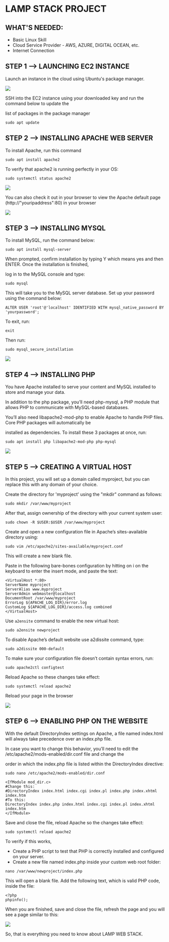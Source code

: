 # LAMP STACK PROJECT

## WHAT'S NEEDED:

- Basic Linux Skill
- Cloud Service Provider - AWS, AZURE, DIGITAL OCEAN, etc.
- Internet Connection

## STEP 1 --> LAUNCHING EC2 INSTANCE
Launch an instance in the cloud using Ubuntu's package manager.

![](https://github.com/Adedoja/LampStack-Project/blob/main/LampStack%20Files/aws-devops.PNG)


SSH into the EC2 instance using your downloaded key and run the command below to update the

list of packages in the package manager

```
sudo apt update
```

## STEP 2 --> INSTALLING APACHE WEB SERVER
To install Apache, run this command

```
sudo apt install apache2
```

To verify that apache2 is running perfectly in your OS:

```
sudo systemctl status apache2
```

![](https://github.com/Adedoja/LampStack-Project/blob/main/LampStack%20Files/apache1-devops.PNG)

You can also check it out in your browser to view the Apache default page (http://"youripaddress":80) in your browser

![](https://github.com/Adedoja/LampStack-Project/blob/main/LampStack%20Files/apache2-devops.PNG)

## STEP 3 --> INSTALLING MYSQL
To install MySQL, run the command below:

```
sudo apt install mysql-server
```

When prompted, confirm installation by typing Y which means yes and then ENTER. Once the installation is finished,

log in to the MySQL console and  type:

```
sudo mysql
```

This will take you to the MySQL server database. Set up your password using the command below:

```
ALTER USER 'root'@'localhost' IDENTIFIED WITH mysql_native_password BY 'yourpassword';
```

To exit, run:

```
exit
```

Then run:

```
sudo mysql_secure_installation
```

![](https://github.com/Adedoja/LampStack-Project/blob/main/LampStack%20Files/mysql-devopos.PNG)

## STEP 4 -->  INSTALLING PHP
You have Apache installed to serve your content and MySQL installed to store and manage your data.

In addition to the php package, you’ll need php-mysql, a PHP module that allows PHP to communicate with MySQL-based databases.

You’ll also need libapache2-mod-php to enable Apache to handle PHP files. Core PHP packages will automatically be

installed as dependencies. To install these 3 packages at once, run:

```
sudo apt install php libapache2-mod-php php-mysql
```

![](https://github.com/Adedoja/LampStack-Project/blob/main/LampStack%20Files/php-devops.PNG)

## STEP 5 --> CREATING A VIRTUAL HOST
In this project, you will set up a domain called myproject, but you can replace this with any domain of your choice.

Create the directory for 'myproject' using the "mkdir" command as follows:

```
sudo mkdir /var/www/myproject
```

After that, assign ownership of the directory with your current system user:

```
sudo chown -R $USER:$USER /var/www/myproject
```

Create and open a new configuration file in Apache’s sites-available directory using:

```
sudo vim /etc/apache2/sites-available/myproject.conf
```

This will create a new blank file.

Paste in the following bare-bones configuration by hitting on i on the keyboard to enter the insert mode, and paste the text:

```
<VirtualHost *:80>
ServerName myproject
ServerAlias www.myproject
ServerAdmin webmaster@localhost
DocumentRoot /var/www/myproject
ErrorLog ${APACHE_LOG_DIR}/error.log
CustomLog ${APACHE_LOG_DIR}/access.log combined
</VirtualHost>
```

Use ```a2ensite``` command to enable the new virtual host:

```
sudo a2ensite newproject
```

To disable Apache’s default website use a2dissite command, type:

```
sudo a2dissite 000-default
```

To make sure your configuration file doesn’t contain syntax errors, run:

```
sudo apache2ctl configtest
```

Reload Apache so these changes take effect:

``` 
sudo systemctl reload apache2
```

Reload your page in the browser

![](https://github.com/Adedoja/LampStack-Project/blob/main/LampStack%20Files/webpage-devops.PNG)

## STEP 6 --> ENABLING PHP ON THE WEBSITE
With the default DirectoryIndex settings on Apache, a file named index.html will always take precedence over an index.php file.

In case you want to change this behavior, you’ll need to edit the /etc/apache2/mods-enabled/dir.conf file and change the

order in which the index.php file is listed within the DirectoryIndex directive:

```
sudo nano /etc/apache2/mods-enabled/dir.conf
```

```
<IfModule mod_dir.c>
#Change this:
#DirectoryIndex index.html index.cgi index.pl index.php index.xhtml index.htm
#To this:
DirectoryIndex index.php index.html index.cgi index.pl index.xhtml index.htm
</IfModule>
```

Save and close the file, reload Apache so the changes take effect:

```
sudo systemctl reload apache2
```
To verify if this works,
- Create a PHP script to test that PHP is correctly installed and configured on your server.
- Create a new file named index.php inside your custom web root folder: 

```
nano /var/www/newproject/index.php
```

This will open a blank file. Add the following text, which is valid PHP code, inside the file:

```
<?php
phpinfo();
```

When you are finished, save and close the file, refresh the page and you will see a page similar to this:

![](https://github.com/Adedoja/LampStack-Project/blob/main/LampStack%20Files/webphp-devops.PNG)

So, that is everything you need to know about LAMP WEB STACK. 

















